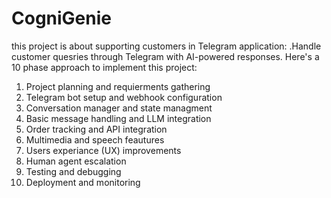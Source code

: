 # CogniGenie
this project is about supporting customers in Telegram application:
.Handle customer quesries through Telegram with AI-powered responses.
Here's a 10 phase approach to implement this project:
1. Project planning and requierments gathering
2. Telegram bot setup and webhook configuration
3. Conversation manager and state managment
4. Basic message handling and LLM integration
5. Order tracking and API integration
6. Multimedia and speech feautures
7. Users experiance (UX) improvements
8. Human agent escalation
9. Testing and debugging
10. Deployment and monitoring
